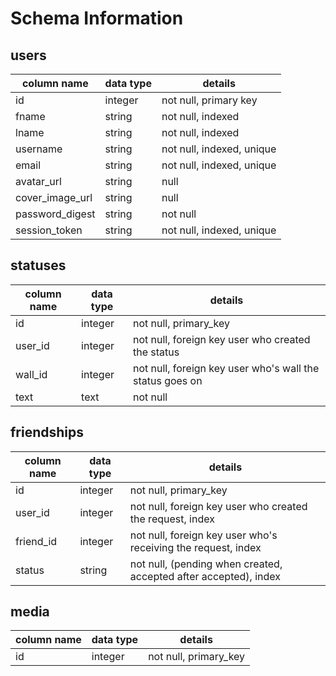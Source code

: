 # Schema Information

## users
column name     | data type | details
----------------|-----------|-----------------------
id              | integer   | not null, primary key
fname           | string    | not null, indexed
lname           | string    | not null, indexed
username        | string    | not null, indexed, unique
email           | string    | not null, indexed, unique
avatar_url      | string    | null
cover_image_url | string    | null
password_digest | string    | not null
session_token   | string    | not null, indexed, unique

## statuses
column name     | data type | details
----------------|-----------|-----------------------
id              | integer   | not null, primary_key
user_id         | integer   | not null, foreign key user who created the status
wall_id         | integer   | not null, foreign key user who's wall the status goes on
text            | text      | not null

## friendships
column name     | data type | details
----------------|-----------|-----------------------
id              | integer   | not null, primary_key
user_id         | integer   | not null, foreign key user who created the request, index
friend_id       | integer   | not null, foreign key user who's receiving the request, index
status          | string    | not null, (pending when created, accepted after accepted), index

## media
column name     | data type | details
----------------|-----------|-----------------------
id              | integer   | not null, primary_key
